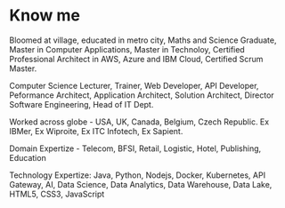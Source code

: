 # Know me

Bloomed at village, educated in metro city, Maths and Science Graduate, Master in Computer Applications, Master in Technoloy, Certified Professional Architect in AWS, Azure and IBM Cloud, Certified Scrum Master.

Computer Science Lecturer, Trainer, Web Developer, API Developer, Peformance Architect, Application Architect, Solution Architect, Director Software Engineering, Head of IT Dept.

Worked across globe - USA, UK, Canada, Belgium, Czech Republic. Ex IBMer, Ex Wiproite, Ex ITC Infotech, Ex Sapient.

Domain Expertize - Telecom, BFSI, Retail, Logistic, Hotel, Publishing, Education

Technology Expertize: Java, Python, Nodejs, Docker, Kubernetes, API Gateway, AI, Data Science, Data Analytics, Data Warehouse, Data Lake, HTML5, CSS3, JavaScript

 
